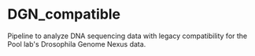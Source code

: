 # DGN_compatible
Pipeline to analyze DNA sequencing data with legacy compatibility for the Pool lab's Drosophila Genome Nexus data.
